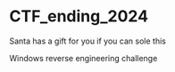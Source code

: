 # CTF_ending_2024

Santa has a gift for you if you can sole this

Windows reverse engineering challenge
